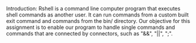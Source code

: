 Introduction:
Rshell is a command line computer program that executes shell commands
as another user. It can run commands from a custom built exit command and 
commands from the bin/ directory. Our objective for this assignment is to 
enable our program to handle single commands and commands that are connected 
by connectors, such as "&&", "||", ";". 

